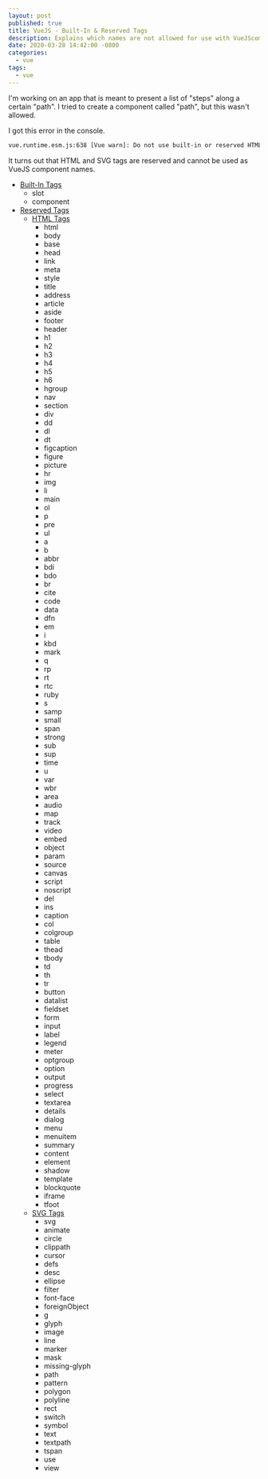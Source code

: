 ```yaml
---
layout: post
published: true
title: VueJS - Built-In & Reserved Tags
description: Explains which names are not allowed for use with VueJScomponents
date: 2020-03-28 14:42:00 -0800
categories:
  - vue
tags:
  - vue
---
```


I'm working on an app that is meant to present a list of "steps" along a certain
"path". I tried to create a component called "path", but this wasn't allowed.

I got this error in the console.

```bash
vue.runtime.esm.js:638 [Vue warn]: Do not use built-in or reserved HTML elements as component id: path
```

It turns out that HTML and SVG tags are reserved and cannot be used as VueJS
component names.

- [Built-In Tags](https://github.com/vuejs/vue/blob/a59e05c2f/dist/vue.js#L134)
  - slot
  - component
- [Reserved Tags](https://github.com/vuejs/vue/blob/a59e05c2f/dist/vue.js#L5614,L5616)
  - [HTML Tags](https://github.com/vuejs/vue/blob/a59e05c2f/dist/vue.js#L5589,L5601)
    - html
    - body
    - base
    - head
    - link
    - meta
    - style
    - title
    - address
    - article
    - aside
    - footer
    - header
    - h1
    - h2
    - h3
    - h4
    - h5
    - h6
    - hgroup
    - nav
    - section
    - div
    - dd
    - dl
    - dt
    - figcaption
    - figure
    - picture
    - hr
    - img
    - li
    - main
    - ol
    - p
    - pre
    - ul
    - a
    - b
    - abbr
    - bdi
    - bdo
    - br
    - cite
    - code
    - data
    - dfn
    - em
    - i
    - kbd
    - mark
    - q
    - rp
    - rt
    - rtc
    - ruby
    - s
    - samp
    - small
    - span
    - strong
    - sub
    - sup
    - time
    - u
    - var
    - wbr
    - area
    - audio
    - map
    - track
    - video
    - embed
    - object
    - param
    - source
    - canvas
    - script
    - noscript
    - del
    - ins
    - caption
    - col
    - colgroup
    - table
    - thead
    - tbody
    - td
    - th
    - tr
    - button
    - datalist
    - fieldset
    - form
    - input
    - label
    - legend
    - meter
    - optgroup
    - option
    - output
    - progress
    - select
    - textarea
    - details
    - dialog
    - menu
    - menuitem
    - summary
    - content
    - element
    - shadow
    - template
    - blockquote
    - iframe
    - tfoot
  - [SVG Tags](https://github.com/vuejs/vue/blob/a59e05c2f/dist/vue.js#L5603,L5610)
    - svg
    - animate
    - circle
    - clippath
    - cursor
    - defs
    - desc
    - ellipse
    - filter
    - font-face
    - foreignObject
    - g
    - glyph
    - image
    - line
    - marker
    - mask
    - missing-glyph
    - path
    - pattern
    - polygon
    - polyline
    - rect
    - switch
    - symbol
    - text
    - textpath
    - tspan
    - use
    - view
